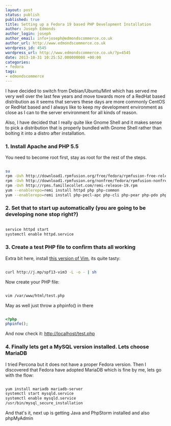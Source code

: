 ```yaml
---
layout: post
status: publish
published: true
title: Setting up a Fedora 19 based PHP Development Installation
author: Joseph Edmonds
author_login: joseph
author_email: info+joseph@edmondscommerce.co.uk
author_url: http://www.edmondscommerce.co.uk
wordpress_id: 4545
wordpress_url: http://www.edmondscommerce.co.uk/?p=4545
date: 2013-10-31 10:25:52.000000000 +00:00
categories:
- fedora
tags:
- edmondscommerce
---
```

I have decided to switch from Debian/Ubuntu/Mint which has served me very well over the last few years and move towards more of a RedHat based distribution as it seems that servers these days are more commonly CentOS or RedHat based and I always like to keep my development environment as close as I can to the server environment for all kinds of reason.

Also, I have decided that I really quite like Gnome Shell and it makes sense to pick a distribution that is properly bundled with Gnome Shell rather than bolting it into a distro after installation.

<h3>1. Install Apache and PHP 5.5</h3>
You need to become root first, stay as root for the rest of the steps.

```bash

su
rpm -Uvh http://download1.rpmfusion.org/free/fedora/rpmfusion-free-release-stable.noarch.rpm 
rpm -Uvh http://download1.rpmfusion.org/nonfree/fedora/rpmfusion-nonfree-release-stable.noarch.rpm
rpm -Uvh http://rpms.famillecollet.com/remi-release-19.rpm
yum --enablerepo=remi install httpd php php-common
yum --enablerepo=remi install php-pecl-apc php-cli php-pear php-pdo php-mysqlnd php-pgsql php-pecl-mongo php-sqlite php-pecl-memcache php-pecl-memcached php-gd php-mbstring php-mcrypt php-xml

```

<h3>2. Set that to start up automatically (you are going to be developing none stop right?)</h3>

```bash

service httpd start
systemctl enable httpd.service

```

<h3>3. Create a test PHP file to confirm thats all working</h3>

Extra bit here, install <a href="http://vim.spf13.com/" target="_blank">this version of Vim</a>, its quite tasty:
```bash

curl http://j.mp/spf13-vim3 -L -o - | sh

```

Now create your PHP file:
```bash

vim /var/www/html/test.php

```
May as well just throw a phpinfo() in there
```php

<?php
phpinfo();

```
And now check it: <a href="http://localhost/test.php">http://localhost/test.php</a>

<h3>4. Finally lets get a MySQL version installed. Lets choose MariaDB</h3>
I tried Percona but it does not have a proper Fedora version. Then I discovered that Fedora have adopted MariaDB which is fine by me, lets go with the flow:

```bash

yum install mariadb mariadb-server
systemctl start mysqld.service
systemctl enable mysqld.service
/usr/bin/mysql_secure_installation

```

And that's it, next up is getting Java and PhpStorm installed and also phpMyAdmin 
